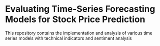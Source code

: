 # Evaluating Time-Series Forecasting Models for Stock Price Prediction

This repository contains the implementation and analysis of various time series models with technical indicators and sentiment analysis
